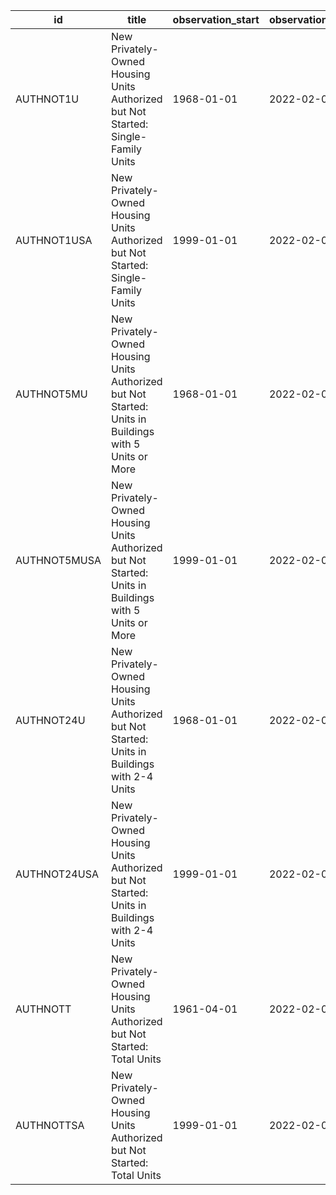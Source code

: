 | id           | title                                                                                                 | observation_start   | observation_end   |
|--------------|-------------------------------------------------------------------------------------------------------|---------------------|-------------------|
| AUTHNOT1U    | New Privately-Owned Housing Units Authorized but Not Started: Single-Family Units                     | 1968-01-01          | 2022-02-01        |
| AUTHNOT1USA  | New Privately-Owned Housing Units Authorized but Not Started: Single-Family Units                     | 1999-01-01          | 2022-02-01        |
| AUTHNOT5MU   | New Privately-Owned Housing Units Authorized but Not Started: Units in Buildings with 5 Units or More | 1968-01-01          | 2022-02-01        |
| AUTHNOT5MUSA | New Privately-Owned Housing Units Authorized but Not Started: Units in Buildings with 5 Units or More | 1999-01-01          | 2022-02-01        |
| AUTHNOT24U   | New Privately-Owned Housing Units Authorized but Not Started: Units in Buildings with 2-4 Units       | 1968-01-01          | 2022-02-01        |
| AUTHNOT24USA | New Privately-Owned Housing Units Authorized but Not Started: Units in Buildings with 2-4 Units       | 1999-01-01          | 2022-02-01        |
| AUTHNOTT     | New Privately-Owned Housing Units Authorized but Not Started: Total Units                             | 1961-04-01          | 2022-02-01        |
| AUTHNOTTSA   | New Privately-Owned Housing Units Authorized but Not Started: Total Units                             | 1999-01-01          | 2022-02-01        |